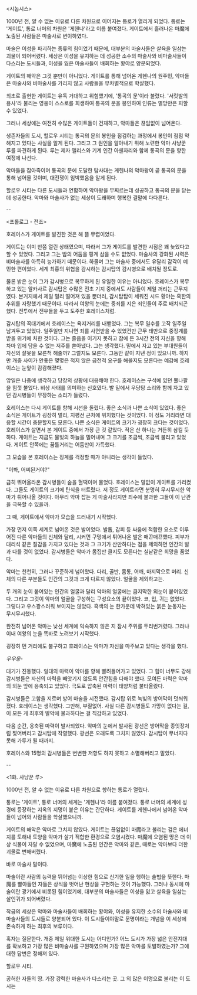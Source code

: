 <시놉시스>

1000년 전, 알 수 없는 이유로 다른 차원으로 이어지는 통로가 열리게 되었다. 통로는 '게이트', 통로 너머의 차원은 '게헨나'라고 이름 붙여졌다. 게이트에서 흘러나온 마魔에 노출된 사람들은 마술사로 변이하였다.

마술은 이성을 파괴하는 종류의 힘이었기 때문에, 대부분의 마술사들은 살육을 일삼는 괴물이 되어버렸다. 세상은 이성을 유지하는 데 성공한 소수의 마술사와 비마술사들이 다스리는 도시들과, 이성을 잃은 마술사들이 배회하는 황야로 양분되었다.

게이트의 해악은 그것 뿐만이 아니었다. 게이트를 통해 넘어온 게헨나의 원주민, 악마들은 마술사와 비마술사를 가리지 않고 사람들을 무차별적으로 학살했다.

최초로 출현한 게이트는 유독 거대하고 위험했기에, '통곡의 문'이라 불렸다. '서릿발의 용사'라 불리는 영웅이 스스로를 희생하여 통곡의 문을 봉인하여 인류는 멸망만은 피할 수 있었다.

그러나 세상에는 여전히 수많은 게이트들이 건재하고, 악마들은 끊임없이 넘어온다.

생존자들의 도시, 할로우 시티는 통곡의 문의 봉인을 점검하는 과정에서 봉인이 점점 약해지고 있다는 사실을 알게 된다. 그리고 그 원인을 알아내기 위해 노련한 악마 사냥꾼 루를 파견하게 된다. 루는 제자 앨리스와 기계 인간 아쉔자리와 함께 통곡의 문을 향한 여정에 나선다.

악마들을 잡아죽이며 통곡의 문에 도달한 탐사대는 게헨나의 악마왕이 곧 통곡의 문을 통해 넘어올 것이며, 대전쟁이 임박했음을 알게 된다.

할로우 시티는 다른 도시들과 연합하여 악마왕을 무찌르는데 성공하고 통곡의 문을 닫는데 성공한다. 악마와 마술사가 없는 세상이 도래하며 행복한 결말에 다다른다.

--

<프롤로그 - 전조>

호레이스가 게이트를 발견한 것은 해 뜰 무렵이었다.

게이트는 이미 반쯤 열린 상태였으며, 따라서 그가 게이트를 발견한 시점은 꽤 늦었다고 할 수 있었다. 그리고 그는 밤의 어둠을 핑계 삼을 수도 없었다. 마술사의 강화된 시력은 비마술사를 아득히 능가하기 때문이다. 하물며 그는 마술사 중에서도 유달리 감각이 예민한 편이었다. 세계 최흉의 위협을 감시하는 감시탑의 감시병으로 배치될 정도로.

물론 밝은 눈이 그가 감시병으로 복무하게 된 유일한 이유는 아니었다. 호레이스가 복무하고 있는 알카사르 감시탑은 수많은 전초 기지 중에서도 사람들이 제일 꺼리는 근무지였다. 본거지에서 제일 멀리 떨어져 있을 뿐더러, 감시탑탑이 세워진 시드 황야는 혹한의 추위를 자랑했기 때문이다. 따라서 여왕의 눈에는 중죄를 지은 죄인들이 주로 배치되곤 했다. 전투에서 전우들을 두고 도주한 호레이스처럼.

감시탑의 꼭대기에서 호레이스는 욕지거리를 내뱉었다. 그는 복무 일수를 고작 일주일 남겨두고 있었다. 일주일만 지나면 죄를 사면받을 수 있었건만 근무 태만으로 중징계를 받을 위기에 처한 것이다. 그는 졸음을 이기지 못하고 잠에 든 3시간 전의 자신을 향해 차마 입에 담을 수 없는 저주를 쏟아냈다. 그는 생각했다. 밑에서 자고 있는 부대원들이 자신의 잘못을 모른척 해줄까? 그럴지도 모른다. 그동안 같이 지낸 정이 있으니까. 하지만 개중 사이가 안좋은 몇몇은 적지 않은 금전적 요구를 해올지도 모른다는 예감에 호레이스는 눈앞이 캄캄해졌다.

앞일은 나중에 생각하고 당장의 상황에 대응해야 한다. 호레이스는 구석에 있던 뿔나팔을 힘껏 불었다. 비상 사태를 의미하는 신호였다. 발 밑에서 우당탕 소리와 함께 자고 있던 감시병들이 무장하는 소리가 들렸다.

호레이스는 다시 게이트를 향해 시선을 돌렸다. 좋은 소식과 나쁜 소식이 있었다. 좋은 소식은 게이트가 굉장히 멀리, 지평선 근처에 위치했다는 것이었다. 이 정도 거리라면 대응할 시간이 충분할지도 모른다. 나쁜 소식은 게이트의 크기가 굉장히 크다는 것이었다. 호레이스가 살면서 본 게이트 중에서 가장 큰 것 같았다. 작은 산 하나는 거뜬히 삼킬 듯 하다. 게이트는 지금도 물빛의 하늘을 밀어내며 그 크기를 조금씩, 조금씩 불리고 있었다. 게이트 안쪽에는 꿈틀거리는 어둠만이 가득했다.

그 모습을 본 호레이스는 징계를 걱정할 때가 아니라는 생각이 들었다.

"이봐, 어찌된거야?"

급히 뛰어올라온 감시병들이 숨을 헐떡이며 물었다. 호레이스는 말없이 게이트를 가리켰다. 그들도 게이트의 크기에 탄식을 터트렸다. 저 정도 게이트라면 분명히 무시무시한 악마가 튀어나올 것이다. 아무리 악마 잡는 게 마술사라지만 죄수에 불과한 그들이 이 난관을 극복할 수 있을까.

그 때, 게이트에서 악마가 모습을 드러내기 시작했다.

가장 먼저 이쪽 세계로 넘어온 것은 발이었다. 발톱, 갑피 등 싸움에 적합한 요소로 이루어진 다른 악마들의 신체와 달리, 시커먼 구멍에서 튀어나온 발은 매끈매끈했다. 피부가 대리석 같은 질감을 가지고 있다는 것과 그 크기가 산만하다는 점을 제외하면 인간의 발과 다를 것이 없었다. 감시병들은 악마가 몸집만 클지도 모른다는 실낱같은 희망을 품었다.

악마는 천천히, 그러나 꾸준하게 넘어왔다. 다리, 골반, 몸통, 어깨, 마지막으로 머리. 신체의 다른 부분들도 인간의 그것과 크게 다르지 않았다. 얼굴을 제외하고는.

두 개의 눈이 붙어있는 인간의 얼굴과 달리 악마의 얼굴에는 큼지막한 외눈이 붙어있었다. 그리고 그것이 악마의 얼굴을 구성하는 구성요소의 끝이었다. 코, 입, 귀는 없었다. 그렇다고 우스꽝스러워 보이지는 않았다. 흑색의 눈 한가운데 박혀있는 붉은 눈동자는 무시무시했다.

완전히 넘어온 악마는 낮선 세계에 익숙하지 않은 지 잠시 주위를 두리번거렸다. 그러나 이내 여왕의 눈을 똑바로 노려보기 시작했다.

굉장히 먼 거리에도 불구하고 호레이스는 악마가 자신을 마주보고 있다는 생각을 했다.

_우우웅-_

대기가 진동했다. 일대의 마력이 악마를 향해 빨려들어가고 있었다. 그 힘이 너무도 강해 감시병들은 자신의 마력을 빼앗기지 않도록 안간힘을 다해야 했다. 모여든 마력은 악마의 외눈 앞에 응축되고 있었다. 극도로 압축된 마력이 태양처럼 불타올랐다.

감시병들은 고함을 지르며 방어 마술을 시전했다. 감시탑 위로 녹빛의 방어막이 덧씌워졌다. 호레이스는 생각했다. 그만해, 부질없어. 사실 다른 감시병들도 가망이 없다는 걸, 이 모든 게 최후의 발악에 불과하다는 걸 직감하고 있었다.

다음 순간, 응축된 마력이 발사되었다. 악마의 눈에서 발사된 광선은 방어막을 종잇장처럼 찢어버리고 감시탑에 작렬했다. 광선은 오래도록 그치지 않았다. 감시탑이 무너지다 못해 가루가 될 때까지.

호레이스와 15명의 감시병들은 변변한 저항도 하지 못하고 소멸해버리고 말았다.

--

<1화. 사냥꾼 루>

1000년 전, 알 수 없는 이유로 다른 차원으로 향하는 통로가 열렸다.

통로는 '게이트', 통로 너머의 세계는 '게헨나'라 이름 붙여졌다. 통로 너머의 세계에 성경에 등장하는 지옥의 지명이 붙은 이유는 간단하다. 게이트를 게헨나에서 넘어온 악마들이 넘어와 사람들을 학살했으니까.

게이트의 해악은 악마로 그치지 않았다. 게이트는 끊임없이 마魔라고 불리는 검은 에너지를 토해내 토양을 악마가 살기 적합한 환경으로 오염시켰다. 마魔에 오염된 땅은 더 이상 식물이 자랄 수 없었으며, 마魔에 노출된 인간은 악마와 같은, 때로는 악마보다 더한 괴물로 변해버렸다.

바로 마술사 말이다.

마술이란 사람의 능력을 뛰어넘는 이상한 힘으로 신기한 일을 행하는 술법을 뜻한다. 마魔를 빨아들인 자들은 상식을 벗어난 현상을 구현하는 것이 가능했다. 그러나 동시에 마술이란 광기에서 비롯된 힘이었기에, 대부분의 마술사들은 이성을 잃고 살육을 일삼는 살인귀가 되어버렸다.

작금의 세상은 악마와 마술사들이 배회하는 황야와, 이성을 유지한 소수의 마술사와 비마술사들의 도시들로 양분되어 있다. 이 도시들이야말로 문명이라는 개념을 이 세상에 존속하게 하는 최후의 보루이다.

혹자는 질문한다. 개중 제일 위대한 도시는 어디인가? 어느 도시가 가장 넓은 안전지대를 확보하고 가장 많은 비마술사를 구원하였으며 가장 많은 악마를 토벌하였는가? 그에 대한 답변은 정해져 있다.

할로우 시티.

공허한 자들의 땅. 가장 강력한 마술사가 다스리는 곳. 그 외 많은 이명으로 불리는 이 도시는 